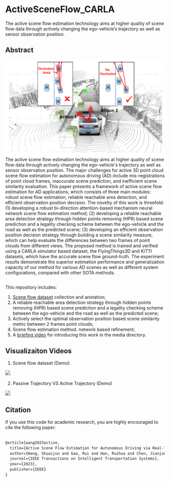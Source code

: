 # ActiveSceneFlow_CARLA
The active scene flow estimation technology aims at higher quality of scene flow data through actively changing the ego-vehicle’s trajectory as well as sensor observation position.

## Abstract
<img src="https://github.com/SJWang2015/ActiveSceneFlow_CARLA/blob/main/media/motivation.png" width="1000" />
The active scene flow estimation technology aims at higher quality of scene flow data through actively changing the ego-vehicle's trajectory as well as sensor observation position. The major challenges for active 3D point cloud scene flow estimation for autonomous driving  (AD) include mis-registrations of point cloud frames, inaccurate scene prediction, and inefficient scene similarity evaluation. This paper presents a framework of active scene flow estimation for AD applications, which consists of three main modules: robust scene flow estimation, reliable reachable area detection, and efficient observation position decision. The novelty of this work is threefold: (1) developing a robust bi-direction attention-based mechanism neural network scene flow estimation method; (2) developing a reliable reachable area detection strategy through hidden points removing (HPR) based scene prediction and a legality checking scheme between the ego-vehicle and the road as well as the predicted scene; (3) developing an efficient observation position decision strategy through building a scene similarity measure, which can help evaluate the differences between two frames of point clouds from different views. The proposed method is trained and verified using a CARLA simulator based dataset, the FlyingThings3D and KiTTI datasets, which have the accurate scene flow ground-truth. The experiment results demonstrate the superior estimation performance and generalization capacity of our method for various AD scenes as well as different system configurations, compared with other SOTA methods.

##
This repository includes:
1. [Scene flow dataset](https://github.com/SJWang2015/ActiveSceneFlow_CARLA/blob/main/media/carla.gif) collection and anotation;
2. A reliable reachable area detection strategy through hidden points removing (HPR) based scene prediction and a legality checking scheme between
the ego-vehicle and the road as well as the predicted scene;
3. Actively select the optimal observation position based scene similarity metirc between 2 frames point clouds;
4. Scene flow estimation method.
network based refinement;
5. A [briefing video](https://github.com/SJWang2015/ActiveSceneFlow_CARLA/blob/main/media/1509_tip2_lr.mp4) for introducing this work in the media directory.

## Visualizaiton Videos
1. Scene flow dataset (Demo)          
<img src="https://github.com/SJWang2015/ActiveSceneFlow_CARLA/blob/main/media/carla.gif" width="600" />

2. Passive Trajectory VS Active Trajectory (Demo)

<img src="https://github.com/SJWang2015/ActiveSceneFlow_CARLA/blob/main/media/active_scene_flow.gif" width="600" />

## Citation
If you use this code for academic research, you are highly encouraged to cite the following paper:

```latex

@article{wang2023active,
  title={Active Scene Flow Estimation for Autonomous Driving via Real-Time Scene Prediction and Optimal Decision},
  author={Wang, Shuaijun and Gao, Rui and Han, Ruihua and Chen, Jianjun and Zhao, Zirui and Lyu, Zhijun and Hao, Qi},
  journal={IEEE Transactions on Intelligent Transportation Systems},
  year={2023},
  publisher={IEEE}
}
